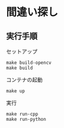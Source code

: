 # 間違い探し

## 実行手順
セットアップ
```
make build-opencv
make build
```
コンテナの起動
```
make up
```
実行
```
make run-cpp
make run-python
```
